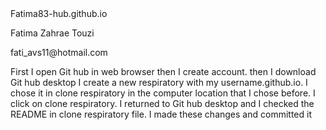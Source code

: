 <head> Fatima83-hub.github.io

  <p> Fatima Zahrae Touzi
<p>fati_avs11@hotmail.com
<p>First I open Git hub in web browser then I create account. then I download Git hub desktop
I create a new respiratory with my username.github.io.
I chose it in clone respiratory in the computer location that I chose before.
I click on clone respiratory. 
I returned to Git hub desktop and I checked the README in clone respiratory file.
I made these changes and committed it</p>
